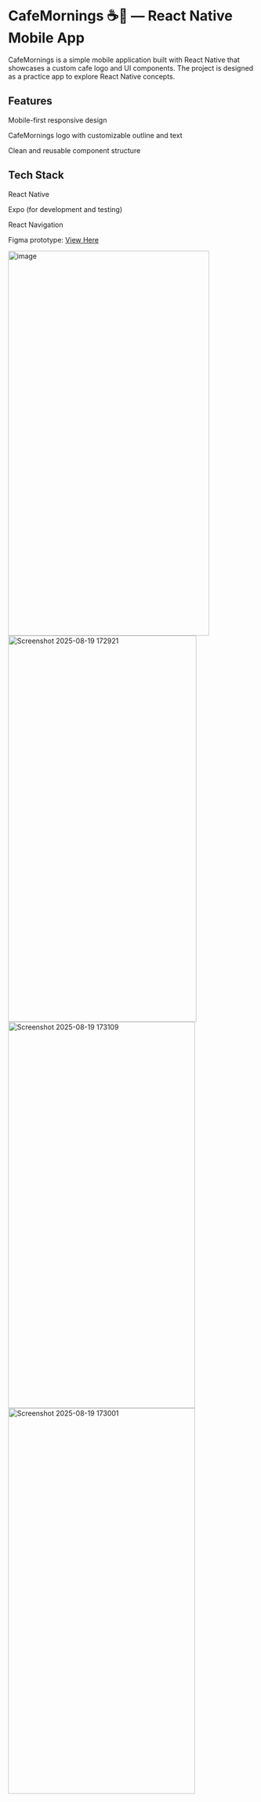 # CafeMornings ☕🌸 — React Native Mobile App

CafeMornings is a simple mobile application built with React Native that showcases a custom cafe logo and UI components. The project is designed as a practice app to explore React Native concepts.

## Features

Mobile-first responsive design

CafeMornings logo with customizable outline and text

Clean and reusable component structure

## Tech Stack

React Native

Expo (for development and testing)

React Navigation

Figma prototype: [View Here](https://www.figma.com/proto/FSfpoYkomrPjwGGiu7cD94/Untitled?node-id=1-2&p=f&t=OdGHVXD1IPN9L6tm-1&scaling=scale-down&content-scaling=fixed&page-id=0%3A1&starting-point-node-id=1%3A2&show-proto-sidebar=1)


<img width="410" height="784" alt="image" src="https://github.com/user-attachments/assets/1427a3d1-4575-4971-b86e-f8b0c0ef2df0" />

<img width="384" height="787" alt="Screenshot 2025-08-19 172921" src="https://github.com/user-attachments/assets/2afa8388-558f-42e6-ba0d-77c450bf09bb" />

<img width="381" height="787" alt="Screenshot 2025-08-19 173109" src="https://github.com/user-attachments/assets/5292286d-e0e7-4751-b3cd-d353fa90e03b" />
<img width="381" height="786" alt="Screenshot 2025-08-19 173001" src="https://github.com/user-attachments/assets/f58dda8b-9cd4-4f52-ac44-4c2d0679ec72" />


